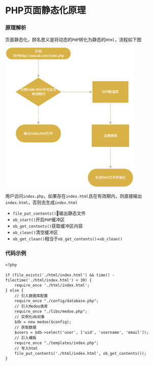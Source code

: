 # PHP页面静态化原理
### 原理解析
页面静态化，顾名思义是将动态的```PHP```转化为静态的```Html```，流程如下图

![](images/php-to-html.png)

用户访问```index.php```，如果存在```index.html```且在有效期内，则直接输出```index.html```，否则去生成```index.html```

- ```file_put_contents()```输出静态文件
- ```ob_start()```开启```PHP```缓冲区
- ```ob_get_contents()```获取缓冲区内容
- ```ob_clean()```清空缓冲区
- ```ob_get_clean()```相当于```ob_get_contents()```+```ob_clean()```

### 代码示例
```
<?php

if (file_exists('./html/index.html') && time() - filectime('./html/index.html') < 30) {
    require_once './html/index.html';
} else {
    // 引入数据库配置
    require_once "./config/database.php";
    // 引入Medoo类库
    require_once "./libs/medoo.php";
    // 实例化db对象
    $db = new medoo($config);
    // 获取数据
    $users = $db->select('user', ['uid', 'username', 'email']);
    // 引入模板
    require_once "./templates/index.php";
    // 写入html
    file_put_contents('./html/index.html', ob_get_contents());
}
```